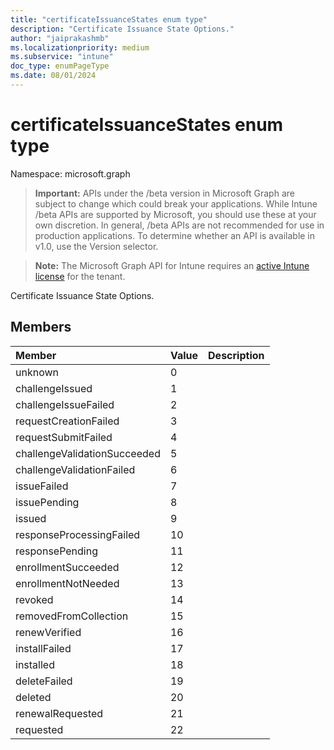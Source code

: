 ```yaml
---
title: "certificateIssuanceStates enum type"
description: "Certificate Issuance State Options."
author: "jaiprakashmb"
ms.localizationpriority: medium
ms.subservice: "intune"
doc_type: enumPageType
ms.date: 08/01/2024
---
```


# certificateIssuanceStates enum type

Namespace: microsoft.graph

> **Important:** APIs under the /beta version in Microsoft Graph are subject to change which could break your applications. While Intune /beta APIs are supported by Microsoft, you should use these at your own discretion. In general, /beta APIs are not recommended for use in production applications. To determine whether an API is available in v1.0, use the Version selector.

> **Note:** The Microsoft Graph API for Intune requires an [active Intune license](https://go.microsoft.com/fwlink/?linkid=839381) for the tenant.

Certificate Issuance State Options.

## Members
|Member|Value|Description|
|:---|:---|:---|
|unknown|0||
|challengeIssued|1||
|challengeIssueFailed|2||
|requestCreationFailed|3||
|requestSubmitFailed|4||
|challengeValidationSucceeded|5||
|challengeValidationFailed|6||
|issueFailed|7||
|issuePending|8||
|issued|9||
|responseProcessingFailed|10||
|responsePending|11||
|enrollmentSucceeded|12||
|enrollmentNotNeeded|13||
|revoked|14||
|removedFromCollection|15||
|renewVerified|16||
|installFailed|17||
|installed|18||
|deleteFailed|19||
|deleted|20||
|renewalRequested|21||
|requested|22||